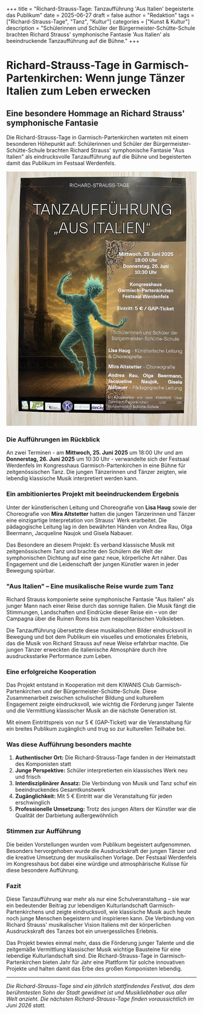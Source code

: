 +++
title = "Richard-Strauss-Tage: Tanzaufführung 'Aus Italien' begeisterte das Publikum"
date = 2025-06-27
draft = false
author = "Redaktion"
tags = ["Richard-Strauss-Tage", "Tanz", "Kultur"]
categories = ["Kunst & Kultur"]
description = "Schülerinnen und Schüler der Bürgermeister-Schütte-Schule brachten Richard Strauss' symphonische Fantasie 'Aus Italien' als beeindruckende Tanzaufführung auf die Bühne."
+++

# Richard-Strauss-Tage in Garmisch-Partenkirchen: Wenn junge Tänzer Italien zum Leben erwecken

## Eine besondere Hommage an Richard Strauss' symphonische Fantasie

Die Richard-Strauss-Tage in Garmisch-Partenkirchen warteten mit einem besonderen Höhepunkt auf: Schülerinnen und Schüler der Bürgermeister-Schütte-Schule brachten Richard Strauss' symphonische Fantasie "Aus Italien" als eindrucksvolle Tanzaufführung auf die Bühne und begeisterten damit das Publikum im Festsaal Werdenfels.

![Plakat](images/IMG_7998.jpg)

<!-- more -->

### Die Aufführungen im Rückblick

An zwei Terminen - am **Mittwoch, 25. Juni 2025** um 18:00 Uhr und am **Donnerstag, 26. Juni 2025** um 10:30 Uhr - verwandelte sich der Festsaal Werdenfels im Kongresshaus Garmisch-Partenkirchen in eine Bühne für zeitgenössischen Tanz. Die jungen Tänzerinnen und Tänzer zeigten, wie lebendig klassische Musik interpretiert werden kann.

### Ein ambitioniertes Projekt mit beeindruckendem Ergebnis

Unter der künstlerischen Leitung und Choreografie von **Lisa Haug** sowie der Choreografie von **Mira Altstetter** hatten die jungen Tänzerinnen und Tänzer eine einzigartige Interpretation von Strauss' Werk erarbeitet. Die pädagogische Leitung lag in den bewährten Händen von Andrea Rau, Olga Beermann, Jacqueline Naujok und Gisela Nabauer.

Das Besondere an diesem Projekt: Es verband klassische Musik mit zeitgenössischem Tanz und brachte den Schülern die Welt der symphonischen Dichtung auf eine ganz neue, körperliche Art näher. Das Engagement und die Leidenschaft der jungen Künstler waren in jeder Bewegung spürbar.

### "Aus Italien" – Eine musikalische Reise wurde zum Tanz

Richard Strauss komponierte seine symphonische Fantasie "Aus Italien" als junger Mann nach einer Reise durch das sonnige Italien. Die Musik fängt die Stimmungen, Landschaften und Eindrücke dieser Reise ein – von der Campagna über die Ruinen Roms bis zum neapolitanischen Volksleben.

Die Tanzaufführung übersetzte diese musikalischen Bilder eindrucksvoll in Bewegung und bot dem Publikum ein visuelles und emotionales Erlebnis, das die Musik von Richard Strauss auf neue Weise erfahrbar machte. Die jungen Tänzer erweckten die italienische Atmosphäre durch ihre ausdrucksstarke Performance zum Leben.

### Eine erfolgreiche Kooperation

Das Projekt entstand in Kooperation mit dem KIWANIS Club Garmisch-Partenkirchen und der Bürgermeister-Schütte-Schule. Diese Zusammenarbeit zwischen schulischer Bildung und kulturellem Engagement zeigte eindrucksvoll, wie wichtig die Förderung junger Talente und die Vermittlung klassischer Musik an die nächste Generation ist.

Mit einem Eintrittspreis von nur 5 € (GAP-Ticket) war die Veranstaltung für ein breites Publikum zugänglich und trug so zur kulturellen Teilhabe bei.

### Was diese Aufführung besonders machte

1. **Authentischer Ort:** Die Richard-Strauss-Tage fanden in der Heimatstadt des Komponisten statt
2. **Junge Perspektive:** Schüler interpretierten ein klassisches Werk neu und frisch
3. **Interdisziplinärer Ansatz:** Die Verbindung von Musik und Tanz schuf ein beeindruckendes Gesamtkunstwerk
4. **Zugänglichkeit:** Mit 5 € Eintritt war die Veranstaltung für jeden erschwinglich
5. **Professionelle Umsetzung:** Trotz des jungen Alters der Künstler war die Qualität der Darbietung außergewöhnlich

### Stimmen zur Aufführung

Die beiden Vorstellungen wurden vom Publikum begeistert aufgenommen. Besonders hervorgehoben wurde die Ausdruckskraft der jungen Tänzer und die kreative Umsetzung der musikalischen Vorlage. Der Festsaal Werdenfels im Kongresshaus bot dabei eine würdige und atmosphärische Kulisse für diese besondere Aufführung.

### Fazit

Diese Tanzaufführung war mehr als nur eine Schulveranstaltung – sie war ein bedeutender Beitrag zur lebendigen Kulturlandschaft Garmisch-Partenkirchens und zeigte eindrucksvoll, wie klassische Musik auch heute noch junge Menschen begeistern und inspirieren kann. Die Verbindung von Richard Strauss' musikalischer Vision Italiens mit der körperlichen Ausdruckskraft des Tanzes bot ein unvergessliches Erlebnis.

Das Projekt bewies einmal mehr, dass die Förderung junger Talente und die zeitgemäße Vermittlung klassischer Musik wichtige Bausteine für eine lebendige Kulturlandschaft sind. Die Richard-Strauss-Tage in Garmisch-Partenkirchen bieten Jahr für Jahr eine Plattform für solche innovativen Projekte und halten damit das Erbe des großen Komponisten lebendig.

---

*Die Richard-Strauss-Tage sind ein jährlich stattfindendes Festival, das dem berühmtesten Sohn der Stadt gewidmet ist und Musikliebhaber aus aller Welt anzieht. Die nächsten Richard-Strauss-Tage finden voraussichtlich im Juni 2026 statt.*